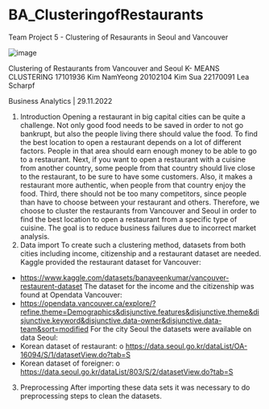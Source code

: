 # BA_ClusteringofRestaurants
 Team Project 5 - Clustering of Resaurants in Seoul and Vancouver

![image](https://user-images.githubusercontent.com/40350018/205312224-30980cd8-3a4f-4220-8ee2-7971f487dd96.png)


Clustering of Restaurants from Vancouver and Seoul
K- MEANS CLUSTERING
17101936 Kim NamYeong
20102104 Kim Sua
22170091 Lea Scharpf 

  Business Analytics | 29.11.2022
  
1.	Introduction
Opening a restaurant in big capital cities can be quite a challenge. Not only good food needs to be saved in order to not go bankrupt, but also the people living there should value the food. To find the best location to open a restaurant depends on a lot of different factors. People in that area should earn enough money to be able to go to a restaurant. Next, if you want to open a restaurant with a cuisine from another country, some people from that country should live close to the restaurant, to be sure to have some customers. Also, it makes a restaurant more authentic, when people from that country enjoy the food. Third, there should not be too many competitors, since people than have to choose between your restaurant and others.
Therefore, we choose to cluster the restaurants from Vancouver and Seoul in order to find the best location to open a restaurant from a specific type of cuisine. The goal is to reduce business failures due to incorrect market analysis. 
2.	Data import
To create such a clustering method, datasets from both cities including income, citizenship and a restaurant dataset are needed.
Kaggle provided the restaurant dataset for Vancouver: 
-	https://www.kaggle.com/datasets/banaveenkumar/vancouver-restaurent-dataset
The dataset for the income and the citizenship was found at Opendata Vancouver:
-	https://opendata.vancouver.ca/explore/?refine.theme=Demographics&disjunctive.features&disjunctive.theme&disjunctive.keyword&disjunctive.data-owner&disjunctive.data-team&sort=modified
For the city Seoul the datasets were available on data Seoul:
-	Korean dataset of restaurant: 
o	https://data.seoul.go.kr/dataList/OA-16094/S/1/datasetView.do?tab=S
-	 Korean dataset of foreigner:
o	https://data.seoul.go.kr/dataList/803/S/2/datasetView.do?tab=S
3.	Preprocessing
After importing these data sets it was necessary to do preprocessing steps to clean the datasets.
